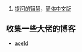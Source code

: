 
1. [提问的智慧](https://github.com/ryanhanwu/How-To-Ask-Questions-The-Smart-Way)，[简体中文版](https://github.com/ryanhanwu/How-To-Ask-Questions-The-Smart-Way/blob/master/README-zh_CN.md)


## 收集一些大佬的博客

- [aceld](https://github.com/aceld/golang)